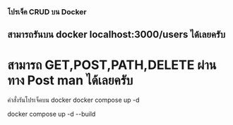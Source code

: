 ### โปรเจ็ค CRUD บน Docker <br/>

##  สามารถรันบน docker localhost:3000/users ได้เลยครับ <br/>

# สามารถ GET,POST,PATH,DELETE  ผ่านทาง Post man ได้เลยครับ <br/>


 คำสั่งรันโปรเจ็คบน docker
docker compose up -d <br/>

docker compose up -d --build <br/>

